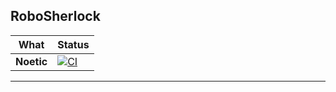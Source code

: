 RoboSherlock
------------

 What  | Status
  ---  |  ---
 **Noetic** | [![CI](https://github.com/abmuslim/robosherlock/actions/workflows/actions.yml/badge.svg?branch=noetic)](https://github.com/abmuslim/robosherlock/actions/workflows/actions.yml)
 
------------
